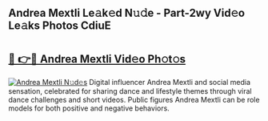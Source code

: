 ## Andrea Mextli Le𝚊k𝚎d N𝚞𝚍e - Part-2wy Vid𝚎o Le𝚊ks Photos CdiuE

# <h2><a href="http://fbc3y35.evod.top/?m=Andrea+Mextli">🔗 👉🔴 Andrea Mextli Vid𝚎o Ph𝚘t𝚘s</a></h2>

[![Andrea Mextli N𝚞d𝚎s](https://i.imgur.com/8V9OHl7.gif)](http://fbc3y35.evod.top/?m=Andrea+Mextli)
Digital influencer Andrea Mextli and social media sensation, celebrated for sharing dance and lifestyle themes through viral dance challenges and short videos. Public figures Andrea Mextli can be role models for both positive and negative behaviors. 

